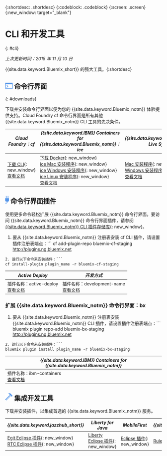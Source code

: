 {:shortdesc: .shortdesc}
{:codeblock: .codeblock}
{:screen: .screen}
{:new_window: target="_blank"}

# CLI 和开发工具
{: #cli}

*上次更新时间：2015 年 11 月 10 日*

{{site.data.keyword.Bluemix_short}} 的强大工具。{:shortdesc}

## ![命令行界面](./images/CLI.png) 命令行界面
{: #downloads}

下载并安装命令行界面以便为您的 {{site.data.keyword.Bluemix_notm}} 体验提供支持。Cloud Foundry cf 命令行界面是所有其他 {{site.data.keyword.Bluemix_notm}} CLI 工具的先决条件。


| *Cloud Foundry：cf* |	*{{site.data.keyword.IBM}} Containers for {{site.data.keyword.Bluemix_notm}}：ice* | *{{site.data.keyword.Bluemix_notm}} Live Sync：bl* |
|---------------------|---------------|---------------|
| [下载 CLI](https://github.com/cloudfoundry/cli/releases){: new_window}<br> [查看文档](./reference/cfcommands/index.html) |[下载 Docker](https://docs.docker.com/installation/){: new_window}<br> [ice Mac 安装程序](ftp://public.dhe.ibm.com/cloud/bluemix/cli/Bluemix_ice.pkg){: new_window}<br> [ice Windows 安装程序](ftp://public.dhe.ibm.com/cloud/bluemix/cli/Bluemix_ice.exe){: new_window}<br> [ice Linux 安装程序](ftp://public.dhe.ibm.com/cloud/bluemix/cli/Bluemix_ice.tar.gz){: new_window}<br> [查看文档](../containers/container_cli_ice_ov.html) | [Mac 安装程序](ftp://public.dhe.ibm.com/cloud/bluemix/cli/Bluemix_bl.pkg){: new_window}<br> [Windows 安装程序](ftp://public.dhe.ibm.com/cloud/bluemix/cli/Bluemix_bl.exe){: new_window}<br> [查看文档](./reference/bl/index.html) |


## ![命令行界面插件](./images/CLI_Plugin.png) 命令行界面插件

使用更多命令轻松扩展 {{site.data.keyword.Bluemix_notm}} 命令行界面。要访问 {{site.data.keyword.Bluemix_notm}} 命令行界面插件，请参阅 [{{site.data.keyword.Bluemix_notm}} CLI 插件存储库](http://plugins.{DomainName}/){: new_window}。

1. 要从 {{site.data.keyword.Bluemix_notm}} 注册表安装 cf CLI 插件，请设置插件注册表端点：```
cf add-plugin-repo bluemix-cf-staging http://plugins.ng.bluemix.net
```
2. 运行以下命令来安装插件：```
cf install-plugin plugin_name -r bluemix-cf-staging
```

| *Active Deploy* |  *开发方式* | 
|-----------------|-----------------|
| 插件名称：active-deploy<br>  [查看文档](../services/ActiveDeploy/index.html#cli) |  插件名称：development-name<br> [查看文档](./plugins/dev_mode/index.html) | 

### 扩展 {{site.data.keyword.Bluemix_notm}} 命令行界面：bx
1. 要从 {{site.data.keyword.Bluemix_notm}} 注册表安装 {{site.data.keyword.Bluemix_notm}} CLI 插件，请设置插件注册表端点：```
bluemix plugin repo-add bluemix-bx-staging http://plugins.ng.bluemix.net
```
2. 运行以下命令来安装插件：```
bluemix plugin install plugin_name -r bluemix-bx-staging
```

| *{{site.data.keyword.IBM}} Containers for {{site.data.keyword.Bluemix_notm}}* |
|-----|
| 插件名称：ibm-containers<br> [查看文档](https://www.{{DomainName}}/docs/containers/container_cli_cfic.html#container_cli_cfic) |

## ![集成开发工具](./images/Integrated_Dev_Tools.png) 集成开发工具


下载并安装插件，以集成首选的 {{site.data.keyword.Bluemix_notm}} 服务。

| *{{site.data.keyword.jazzhub_short}}* | *Liberty for Java* | *MobileFirst* | *{{site.data.keyword.rules_short}}* |
|-------------|----------|----------|----------|
| [Egit Eclipse 插件](https://hub.jazz.net/docs/reference/gitclient/#eclipse_using_egit){: new_window}<br> [RTC Eclipse 插件](https://hub.jazz.net/docs/reference/gitclient/#eclipse_using_rtc){: new_window} | [Liberty Eclipse 插件](https://developer.ibm.com/wasdev/downloads/liberty-profile-using-eclipse/){: new_window} | [Eclipse 插件](https://marketplace.eclipse.org/content/ibm-mobilefirst-platform-studio){: new_window} | [Rules Designer Eclipse 插件](../services/rules/index.html#rulov002) |
